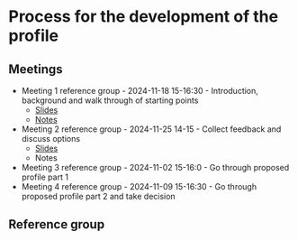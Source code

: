 # Process for the development of the profile

## Meetings

* Meeting 1 reference group - 2024-11-18 15-16:30 - Introduction, background and walk through of starting points
    * [Slides](slides-meeting1.pdf)
    * [Notes](notes-meeting1.pdf)
* Meeting 2 reference group - 2024-11-25 14-15 - Collect feedback and discuss options
    * [Slides](https://docs.google.com/presentation/d/1AESOj3AUmWBW2rJ8lQUOm5TJuOxIXSqZQqpTyBFSYDQ/edit?usp=sharing)
    * Notes
* Meeting 3 reference group - 2024-11-02 15-16:0 - Go through proposed profile part 1
* Meeting 4 reference group - 2024-11-09 15-16:30 - Go through proposed profile part 2 and take decision

## Reference group
